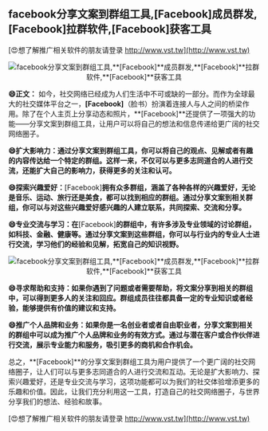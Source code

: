 ## **facebook分享文案到群组工具,**[Facebook]**成员群发,**[Facebook]**拉群软件,**[Facebook]**获客工具**

[😍想了解推广相关软件的朋友请登录 http://www.vst.tw](http://www.vst.tw)

 <center><img src="https://vst.tw/MP4/tuiguang/png/5.png" alt="facebook分享文案到群组工具,**[Facebook]**成员群发,**[Facebook]**拉群软件,**[Facebook]**获客工具"></center>

**😄正文：**
如今，社交网络已经成为人们生活中不可或缺的一部分。而作为全球最大的社交媒体平台之一，**[Facebook]**（脸书）扮演着连接人与人之间的桥梁作用。除了在个人主页上分享动态和照片，**[Facebook]**还提供了一项强大的功能——分享文案到群组工具，让用户可以将自己的想法和信息传递给更广阔的社交网络圈子。

**😄扩大影响力：通过分享文案到群组工具，你可以将自己的观点、见解或者有趣的内容传达给一个特定的群组。这样一来，不仅可以与更多志同道合的人进行交流，还能扩大自己的影响力，获得更多的关注和认可。**

**😄探索兴趣爱好：**[Facebook]**拥有众多群组，涵盖了各种各样的兴趣爱好，无论是音乐、运动、旅行还是美食，都可以找到相应的群组。通过分享文案到相关群组，你可以与对这些兴趣爱好感兴趣的人建立联系，共同探索、交流和分享。**

**😄专业交流与学习：在**[Facebook]**的群组中，有许多涉及专业领域的讨论群组，如科技、金融、健康等。通过分享文案到这些群组，你可以与行业内的专业人士进行交流，学习他们的经验和见解，拓宽自己的知识视野。**

 <center><img src="https://vst.tw/MP4/tuiguang/png/3.png" alt="facebook分享文案到群组工具,**[Facebook]**成员群发,**[Facebook]**拉群软件,**[Facebook]**获客工具"></center>

**😄寻求帮助和支持：如果你遇到了问题或者需要帮助，将文案分享到相关的群组中，可以得到更多人的关注和回应。群组成员往往都具备一定的专业知识或者经验，能够提供有价值的建议和支持。**

**😄推广个人品牌和业务：如果你是一名创业者或者自由职业者，分享文案到相关的群组中可以成为推广个人品牌和业务的有效方式。通过与潜在客户或合作伙伴进行交流，展示专业能力和服务，吸引更多的商机和合作机会。**

总之，**[Facebook]**的分享文案到群组工具为用户提供了一个更广阔的社交网络圈子，让人们可以与更多志同道合的人进行交流和互动。无论是扩大影响力、探索兴趣爱好，还是专业交流与学习，这项功能都可以为我们的社交体验增添更多的乐趣和价值。因此，让我们充分利用这一工具，打造自己的社交网络圈子，与世界分享我们的想法、经验和故事。

[😍想了解推广相关软件的朋友请登录 http://www.vst.tw](http://www.vst.tw)



